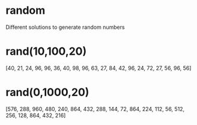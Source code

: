 # random
Different solutions to generate random numbers
# rand(10,100,20)
[40, 21, 24, 96, 96, 36, 40, 98, 96, 63, 27, 84, 42, 96, 24, 72, 27, 56, 96, 56]
# rand(0,1000,20)
[576, 288, 960, 480, 240, 864, 432, 288, 144, 72, 864, 224, 112, 56, 512, 256, 128, 864, 432, 216]
